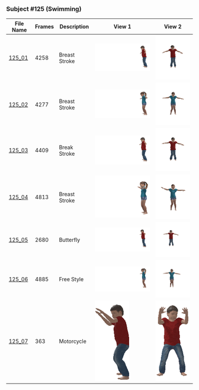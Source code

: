 ### Subject #125 (Swimming)
|File Name|Frames|Description|View 1|View 2|
|-|-|-|-|-|
|[125_01](https://github.com/Shriinivas/cmubvh/raw/main/Sequence-113-128/125/Data/125_01.zip)|4258|Breast Stroke|<img src="https://github.com/Shriinivas/cmubvhgifs/blob/main/Sequence-113-128/125/125_01_0.gif"/>|<img src="https://github.com/Shriinivas/cmubvhgifs/blob/main/Sequence-113-128/125/125_01_1.gif"/>|
|[125_02](https://github.com/Shriinivas/cmubvh/raw/main/Sequence-113-128/125/Data/125_02.zip)|4277|Breast Stroke|<img src="https://github.com/Shriinivas/cmubvhgifs/blob/main/Sequence-113-128/125/125_02_0.gif"/>|<img src="https://github.com/Shriinivas/cmubvhgifs/blob/main/Sequence-113-128/125/125_02_1.gif"/>|
|[125_03](https://github.com/Shriinivas/cmubvh/raw/main/Sequence-113-128/125/Data/125_03.zip)|4409|Break Stroke|<img src="https://github.com/Shriinivas/cmubvhgifs/blob/main/Sequence-113-128/125/125_03_0.gif"/>|<img src="https://github.com/Shriinivas/cmubvhgifs/blob/main/Sequence-113-128/125/125_03_1.gif"/>|
|[125_04](https://github.com/Shriinivas/cmubvh/raw/main/Sequence-113-128/125/Data/125_04.zip)|4813|Breast Stroke|<img src="https://github.com/Shriinivas/cmubvhgifs/blob/main/Sequence-113-128/125/125_04_0.gif"/>|<img src="https://github.com/Shriinivas/cmubvhgifs/blob/main/Sequence-113-128/125/125_04_1.gif"/>|
|[125_05](https://github.com/Shriinivas/cmubvh/raw/main/Sequence-113-128/125/Data/125_05.zip)|2680|Butterfly|<img src="https://github.com/Shriinivas/cmubvhgifs/blob/main/Sequence-113-128/125/125_05_0.gif"/>|<img src="https://github.com/Shriinivas/cmubvhgifs/blob/main/Sequence-113-128/125/125_05_1.gif"/>|
|[125_06](https://github.com/Shriinivas/cmubvh/raw/main/Sequence-113-128/125/Data/125_06.zip)|4885|Free Style|<img src="https://github.com/Shriinivas/cmubvhgifs/blob/main/Sequence-113-128/125/125_06_0.gif"/>|<img src="https://github.com/Shriinivas/cmubvhgifs/blob/main/Sequence-113-128/125/125_06_1.gif"/>|
|[125_07](https://github.com/Shriinivas/cmubvh/raw/main/Sequence-113-128/125/Data/125_07.zip)|363|Motorcycle|<img src="https://github.com/Shriinivas/cmubvhgifs/blob/main/Sequence-113-128/125/125_07_0.gif"/>|<img src="https://github.com/Shriinivas/cmubvhgifs/blob/main/Sequence-113-128/125/125_07_1.gif"/>|
